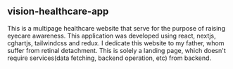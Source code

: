 ## vision-healthcare-app

This is a multipage healthcare website that serve for the purpose of raising eyecare awareness. This application was developed using react, nextjs, cghartjs, tailwindcss and redux. I dedicate this website to my father, whom suffer from retinal detachment. This is solely a landing page, which doesn't require services(data fetching, backend operation, etc) from backend.
